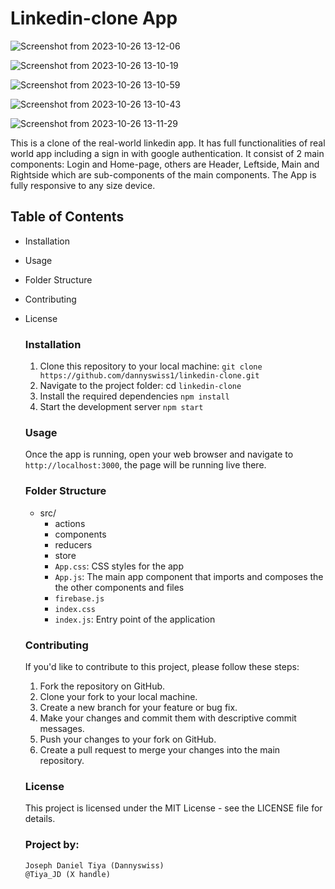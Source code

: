 # Linkedin-clone App

![Screenshot from 2023-10-26 13-12-06](https://github.com/Dannyswiss1/linkedin-clone/assets/137540755/5df50eb4-cc89-4ebb-a9f7-d8f922e1f7aa)

![Screenshot from 2023-10-26 13-10-19](https://github.com/Dannyswiss1/linkedin-clone/assets/137540755/8efb481e-21c3-4fc5-9de0-1716bb11b055)

![Screenshot from 2023-10-26 13-10-59](https://github.com/Dannyswiss1/linkedin-clone/assets/137540755/0cab3fc9-98ca-4c0f-a3ad-23a364be617e) 

![Screenshot from 2023-10-26 13-10-43](https://github.com/Dannyswiss1/linkedin-clone/assets/137540755/01d246d5-92d6-4903-9571-9b2ebc1c5b6c)

![Screenshot from 2023-10-26 13-11-29](https://github.com/Dannyswiss1/linkedin-clone/assets/137540755/d0e9a1e9-169c-4bce-a811-57acd98283f7)

This is a clone of the real-world linkedin app. It has full functionalities of real world app including a sign in with google authentication. It consist of 2 main components: Login and Home-page, others are Header, Leftside, Main and Rightside which are sub-components of the main components. The App is fully responsive to any size device.

## Table of Contents
 * Installation
 * Usage
 * Folder Structure
 * Contributing
 * License

    ### Installation
     1. Clone this repository to your local machine:
     `git clone https://github.com/dannyswiss1/linkedin-clone.git`
     2. Navigate to the project folder: cd `linkedin-clone`
     3. Install the required dependencies `npm install`
     4. Start the development server `npm start`

    ### Usage
     Once the app is running, open your web browser and navigate to `http://localhost:3000`, the page will be running live there.

    ### Folder Structure
     * src/
       * actions
       * components
       * reducers
       * store
       * `App.css`: CSS styles for the app
       * `App.js`: The main app component that imports and composes the the other components and files
       * `firebase.js`
       * `index.css`
       * `index.js`: Entry point of the application

    ### Contributing
     If you'd like to contribute to this project, please follow these steps:
     1. Fork the repository on GitHub.
     2. Clone your fork to your local machine.
     3. Create a new branch for your feature or bug fix.
     4. Make your changes and commit them with descriptive commit messages.
     5. Push your changes to your fork on GitHub.
     6. Create a pull request to merge your changes into the main repository.

    ### License
     This project is licensed under the MIT License - see the LICENSE file for details.

   ### Project by:
       Joseph Daniel Tiya (Dannyswiss)
       @Tiya_JD (X handle)
